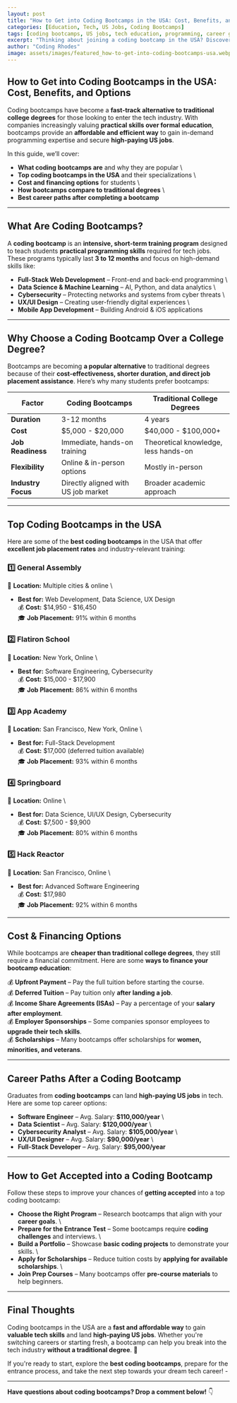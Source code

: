 ```yaml
---
layout: post
title: "How to Get into Coding Bootcamps in the USA: Cost, Benefits, and Options"
categories: [Education, Tech, US Jobs, Coding Bootcamps]
tags: [coding bootcamps, US jobs, tech education, programming, career growth]
excerpt: "Thinking about joining a coding bootcamp in the USA? Discover the best programs, their costs, benefits, and how they can help you land top US jobs in tech."
author: "Coding Rhodes"
image: assets/images/featured_how-to-get-into-coding-bootcamps-usa.webp
---
```


## How to Get into Coding Bootcamps in the USA: Cost, Benefits, and Options  

Coding bootcamps have become a **fast-track alternative to traditional college degrees** for those looking to enter the tech industry. With companies increasingly valuing **practical skills over formal education**, bootcamps provide an **affordable and efficient way** to gain in-demand programming expertise and secure **high-paying US jobs**.  

In this guide, we’ll cover:  
-  **What coding bootcamps are** and why they are popular  \
-  **Top coding bootcamps in the USA** and their specializations  \
-  **Cost and financing options** for students  \
-  **How bootcamps compare to traditional degrees**  \
-  **Best career paths after completing a bootcamp**  

---

## What Are Coding Bootcamps?  

A **coding bootcamp** is an **intensive, short-term training program** designed to teach students **practical programming skills** required for tech jobs. These programs typically last **3 to 12 months** and focus on high-demand skills like:  

  -  **Full-Stack Web Development** – Front-end and back-end programming  \
  -  **Data Science & Machine Learning** – AI, Python, and data analytics  \
  -  **Cybersecurity** – Protecting networks and systems from cyber threats  \
  -  **UX/UI Design** – Creating user-friendly digital experiences  \
  -  **Mobile App Development** – Building Android & iOS applications  

---

## Why Choose a Coding Bootcamp Over a College Degree?  

Bootcamps are becoming **a popular alternative** to traditional degrees because of their **cost-effectiveness, shorter duration, and direct job placement assistance**. Here’s why many students prefer bootcamps:  

| **Factor** | **Coding Bootcamps** | **Traditional College Degrees** |
|-----------|----------------------|--------------------------------|
| **Duration** | 3-12 months | 4 years |
| **Cost** | $5,000 - $20,000 | $40,000 - $100,000+ |
| **Job Readiness** | Immediate, hands-on training | Theoretical knowledge, less hands-on |
| **Flexibility** | Online & in-person options | Mostly in-person |
| **Industry Focus** | Directly aligned with US job market | Broader academic approach |

---

## Top Coding Bootcamps in the USA  

Here are some of the **best coding bootcamps** in the USA that offer **excellent job placement rates** and industry-relevant training:  

### 1️⃣ General Assembly  
📍 **Location:** Multiple cities & online  \
-  **Best for:** Web Development, Data Science, UX Design  \
💰 **Cost:** $14,950 - $16,450  \
🎓 **Job Placement:** 91% within 6 months  

### 2️⃣ Flatiron School  
📍 **Location:** New York, Online  \
-  **Best for:** Software Engineering, Cybersecurity  \
💰 **Cost:** $15,000 - $17,900  \
🎓 **Job Placement:** 86% within 6 months  

### 3️⃣ App Academy  
📍 **Location:** San Francisco, New York, Online  \
-  **Best for:** Full-Stack Development  \
💰 **Cost:** $17,000 (deferred tuition available)  \
🎓 **Job Placement:** 93% within 6 months  

### 4️⃣ Springboard  
📍 **Location:** Online  \
-  **Best for:** Data Science, UI/UX Design, Cybersecurity  \
💰 **Cost:** $7,500 - $9,900  \
🎓 **Job Placement:** 80% within 6 months  

### 5️⃣ Hack Reactor  
📍 **Location:** San Francisco, Online  \
-  **Best for:** Advanced Software Engineering  \
💰 **Cost:** $17,980  \
🎓 **Job Placement:** 92% within 6 months  

---

## Cost & Financing Options  

While bootcamps are **cheaper than traditional college degrees**, they still require a financial commitment. Here are some **ways to finance your bootcamp education**:  

💰 **Upfront Payment** – Pay the full tuition before starting the course.  \
💰 **Deferred Tuition** – Pay tuition only **after landing a job**.  \
💰 **Income Share Agreements (ISAs)** – Pay a percentage of your **salary after employment**.  \
💰 **Employer Sponsorships** – Some companies sponsor employees to **upgrade their tech skills**.  \
💰 **Scholarships** – Many bootcamps offer scholarships for **women, minorities, and veterans**.  

---

## Career Paths After a Coding Bootcamp  

Graduates from **coding bootcamps** can land **high-paying US jobs** in tech. Here are some top career options:  

-  **Software Engineer** – Avg. Salary: **$110,000/year**  \
-  **Data Scientist** – Avg. Salary: **$120,000/year**  \
-  **Cybersecurity Analyst** – Avg. Salary: **$105,000/year**  \
-  **UX/UI Designer** – Avg. Salary: **$90,000/year**  \
-  **Full-Stack Developer** – Avg. Salary: **$95,000/year**  

---

## How to Get Accepted into a Coding Bootcamp  

Follow these steps to improve your chances of **getting accepted** into a top coding bootcamp:  

-  **Choose the Right Program** – Research bootcamps that align with your **career goals**.  \
-  **Prepare for the Entrance Test** – Some bootcamps require **coding challenges** and interviews.  \
-  **Build a Portfolio** – Showcase **basic coding projects** to demonstrate your skills.  \
-  **Apply for Scholarships** – Reduce tuition costs by **applying for available scholarships**.  \
-  **Join Prep Courses** – Many bootcamps offer **pre-course materials** to help beginners.  

---

## Final Thoughts  

Coding bootcamps in the USA are a **fast and affordable way** to gain **valuable tech skills** and land **high-paying US jobs**. Whether you're switching careers or starting fresh, a bootcamp can help you break into the tech industry **without a traditional degree**. 🚀  

If you're ready to start, explore the **best coding bootcamps**, prepare for the entrance process, and take the next step towards your dream tech career! -   

---  
**Have questions about coding bootcamps? Drop a comment below!** 👇

